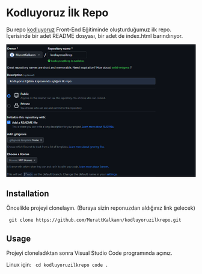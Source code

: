 # Kodluyoruz İlk Repo
Bu repo [kodluyoruz](https://kodluyoruz.org/) Front-End Eğitiminde oluşturduğumuz ilk repo. İçerisinde bir adet README dosyası, bir adet de index.html barındırıyor.

![](md.png)

## Installation
Öncelikle projeyi clonelayın. (Buraya sizin reponuzdan aldığınız link gelecek)

` git clone https://github.com/MurattKalkann/kodluyoruzilkrepo.git`

## Usage
Projeyi cloneladıktan sonra Visual Studio Code programında açınız.

Linux için:
` cd kodluyoruzilkrepo
code .`
